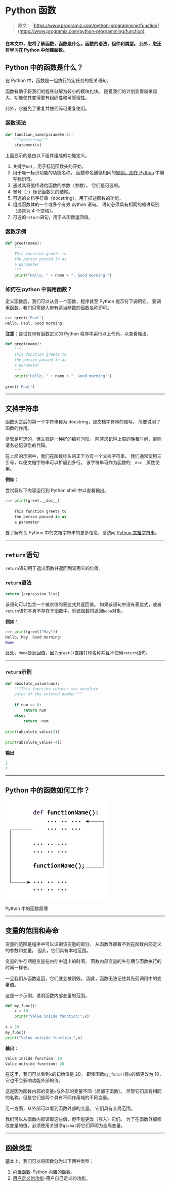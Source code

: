 # Python 函数

> 原文： [https://www.programiz.com/python-programming/function](https://www.programiz.com/python-programming/function)

#### 在本文中，您将了解函数，函数是什么，函数的语法，组件和类型。 此外，您还将学习在 Python 中创建函数。

## Python 中的函数是什么？

在 Python 中，函数是一组执行特定任务的相关语句。

函数有助于将我们的程序分解为较小的模块化块。 随着我们的计划变得越来越大，功能使其变得更有组织性和可管理性。

此外，它避免了重复并使代码可重复使用。

### 函数语法

```py
def function_name(parameters):
	"""docstring"""
	statement(s)
```

上面显示的是由以下组件组成的功能定义。

1.  关键字`def`，用于标记函数头的开始。
2.  用于唯一标识功能的功能名称。 函数命名遵循相同的[规则，即在 Python](/python-programming/keywords-identifier#rules) 中编写标识符。
3.  通过其将值传递给函数的参数（参数）。 它们是可选的。
4.  冒号（`:`）标记函数头的结尾。
5.  可选的文档字符串（docstring），用于描述函数的功能。
6.  组成函数体的一个或多个有效 python 语句。 语句必须具有相同的缩进级别（通常为 4 个空格）。
7.  可选的`return`语句，用于从函数返回值。

### 函数示例

```py
def greet(name):
    """
    This function greets to
    the person passed in as
    a parameter
    """
    print("Hello, " + name + ". Good morning!")
```

### 如何在 python 中调用函数？

定义函数后，我们可以从另一个函数，程序甚至 Python 提示符下调用它。 要调用函数，我们只需键入带有适当参数的函数名称即可。

```py
>>> greet('Paul')
Hello, Paul. Good morning!
```

**注意**：尝试在带有函数定义的 Python 程序中运行以上代码，以查看输出。

```py
def greet(name):
    """
    This function greets to
    the person passed in as
    a parameter
    """
    print("Hello, " + name + ". Good morning!")

greet('Paul')
```

* * *

## 文档字符串

函数头之后的第一个字符串称为 docstring，是文档字符串的缩写。 简要说明了函数的作用。

尽管是可选的，但文档是一种好的编程习惯。 除非您记得上周的晚餐时间，否则请务必记录您的代码。

在上面的示例中，我们在函数标头的正下方有一个文档字符串。 我们通常使用三引号，以便文档字符串可以扩展到多行。 该字符串可作为函数的`__doc__`属性使用。

**例如**：

尝试将以下内容运行到 Python shell 中以查看输出。

```py
>>> print(greet.__doc__)

    This function greets to
    the person passed in as
    a parameter
```

要了解有关 Python 中的文档字符串的更多信息，请访问 [Python 文档字符串](/python-programming/docstrings)。

* * *

## `return`语句

`return`语句用于退出函数并返回到调用它的位置。

### `return`语法

```py
return [expression_list]
```

该语句可以包含一个被求值的表达式并返回值。 如果该语句中没有表达式，或者`return`语句本身不存在于函数中，则该函数将返回`None`对象。

**例如**：

```py
>>> print(greet("May"))
Hello, May. Good morning!
None
```

此处，`None`是返回值，因为`greet()`直接打印名称并且不使用`return`语句。

* * *

### `return`示例

```py
def absolute_value(num):
    """This function returns the absolute
    value of the entered number"""

    if num >= 0:
        return num
    else:
        return -num

print(absolute_value(2))

print(absolute_value(-4))
```

**输出**

```py
2
4
```

* * *

## Python 中的函数如何工作？

![How function works in Python?](img/7910dcce01330177bdd83d227dedfda0.png "How function works in Python?")

Python 中的函数原理



* * *

## 变量的范围和寿命

变量的范围是程序中可以识别该变量的部分。 从函数外部看不到在函数内部定义的参数和变量。 因此，它们具有本地范围。

变量的生存期是变量在内存中退出的时间。 函数内部变量的生存期与函数执行的时间一样长。

一旦我们从函数返回，它们就会被销毁。 因此，函数无法记住其先前调用中的变量值。

这是一个示例，说明函数内部变量的范围。

```py
def my_func():
	x = 10
	print("Value inside function:",x)

x = 20
my_func()
print("Value outside function:",x)
```

**输出**：

```py
Value inside function: 10
Value outside function: 20
```

在这里，我们可以看到`x`的初始值是 20。 即使函数`my_func()`将`x`的值更改为 10，它也不会影响功能外部的值。

这是因为函数内部的变量`x`与外部的变量不同（局部于函数）。 尽管它们具有相同的名称，但是它们是两个具有不同作用域的不同变量。

另一方面，从外部可以看到函数外部的变量。 它们具有全局范围。

我们可以从函数内部读取这些值，但不能更改（写入）它们。 为了在函数外部修改变量的值，必须使用关键字`global`将它们声明为全局变量。

* * *

## 函数类型

基本上，我们可以将函数分为以下两种类型：

1.  [内置函数](/python-programming/built-in-function)-Python 内置的函数。
2.  [用户定义的功能](/python-programming/user-defined-function)-用户自己定义的功能。